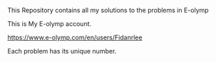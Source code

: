 This Repository contains all my solutions to the problems in E-olymp

This is My E-olymp account.

https://www.e-olymp.com/en/users/Fidanrlee

Each problem has its unique number.
